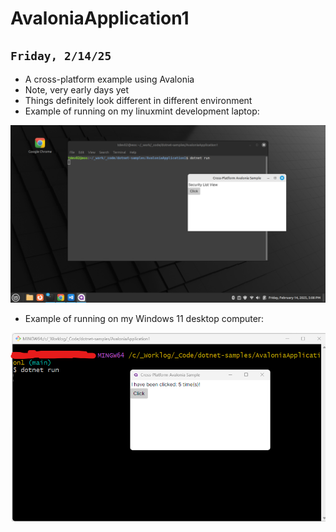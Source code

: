 # AvaloniaApplication1

## `Friday, 2/14/25`

- A cross-platform example using Avalonia
- Note, very early days yet
- Things definitely look different in different environment
- Example of running on my linuxmint development laptop:

![](2025-02-14-01.png)

- Example of running on my Windows 11 desktop computer:

![](2025-02-14-02.png)